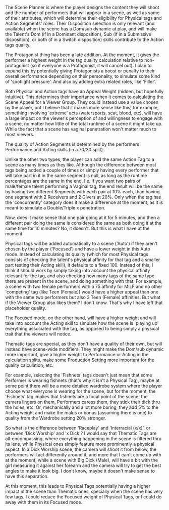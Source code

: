 The Scene Planner is where the player designs the content they will shoot and the number of performers that will appear in a scene, as well as some of their attributes, which will determine their eligibility for Physical tags and Action Segments' roles. Their Disposition selection is only relevant (and available) when the scene has a Dom/sub dynamic at play, and will make the Talent's Dom (if in a Dominant disposition), Sub (if in a Submissive disposition), or both (if in a Switch disposition) skills contribute to the Action tags quality.

The Protagonist thing has been a late addition. At the moment, it gives the performer a highest weight in the tag quality calculation relative to non-protagonist (so if everyone is a Protagonist, it will cancel out). I plan to expand this by potentially giving Protagonists a boost or penalty to their overall performance depending on their personality, to simulate some kind of 'spotlight pressure'. And also by adding extra related roles, like 'Filler'.



Both Physical and Action tags have an Appeal Weight (hidden, but hopefully intuitive). This determines their importance when it comes to calculating the Scene Appeal for a Viewer Group. They could instead use a value chosen by the player, but I believe that it makes more sense like this; for example, something involving 'extreme' acts (watersports, scat, blood, etc), will have a large impact on the viewer's perception of and willingness to engage with a scene, no matter how little of the total runtime of a scene it might take up. While the fact that a scene has vaginal penetration won't matter much to most viewers.



The quality of Action Segments is determined by the performers Performance and Acting skills (in a 70/30 split).



Unlike the other two types, the player can add the same Action Tag to a scene as many times as they like. Although the difference between most tags being added a couple of times or simply having every performer that will take part in it in the same segment is null, as long as the runtime percentages are the same in the end. I.e. if you want two pairs of male/female talent performing a Vaginal tag, the end result will be the same by having two different Segments with each pair at 10% each, than having one segment with 2 Receivers and 2 Givers at 20%. Only when the tag has the 'concurrently' category does it make a difference at the moment, as it is meant to simulate a Double/Triple x penetration.

Now, does it make sense that one pair going at it for 5 minutes, and then a different pair doing the same is considered the same as both doing it at the same time for 10 minutes? No, it doesn't. But this is what I have at the moment.



Physical tags will be added automatically to a scene ('Auto') if they aren't chosen by the player ('Focused') and have a lower weight in this Auto mode. Instead of calculating its quality (which for most Physical tags consists of checking the talent's physical affinity for that tag and a smaller part testing their Acting skill), it defaults to a fixed 100. Instead of this, I think it should work by simply taking into account the physical affinity relevant for the tag, and also checking how many tags of the same type there are present in the scene, and doing something with that. For example, a scene with two female performers with a 75 affinity for MILF and no other 'competing' tag (like Teen (Female)) would have a higher appeal than one with the same two performers but also 3 Teen (Female) affinities. But what if the Viewer Group also likes them? I don't know. That's why I have left that placeholder quality.

The Focused mode, on the other hand, will have a higher weight and will take into account the Acting skill to simulate how the scene is 'playing up' everything associated with the tag, as opposed to being simply a physical trait that the viewers will notice.



Thematic tags are special, as they don't have a quality of their own, but will instead have scene-wide modifiers. They might make the Dom/sub dynamic more important, give a higher weight to Performance or Acting in the calculation splits, make some Production Setting more important for the quality calculation, etc.

For example, selecting the 'Fishnets' tags doesn't just mean that some Performer is wearing fishnets (that's why it isn't a Physical Tag), maybe at some point there will be a more detailed wardrobe system where the player choose what everyone is wearing for the scene, but for the moment, the 'Fishnets' tag implies that fishnets are a focal point of the scene; the camera lingers on them, Performers caress them, they stick their dick thru the holes, etc. Or, mechanically and a lot more boring, they add 5% to the Acting weight and make the malus or bonus (assuming there is one) to quality from the Wardrobe setting 20% stronger.



So what is the difference between 'Raceplay' and 'Interracial (x/x)', or between 'Dick Worship' and 'x Dick'? I would say that Thematic Tags are all-encompassing, where everything happening in the scene is filtered thru its lens, while Physical ones simply feature more prominently a physical aspect. In a Dick Worship scene, the camera will shoot it from below, the performers will act differently around it, and more that I can't come up with at the moment, while a scene with Big Dick (Male), will have a bit with the girl measuring it against her forearm and the camera will try to get the best angles to make it look big. I don't know, maybe it doesn't make sense to have this separation.

At this moment, this leads to Physical Tags potentially having a higher impact in the scene than Thematic ones, specially when the scene has very few tags. I could reduce the Focused weight of Physical Tags, or I could do away with them in its Focused mode.

